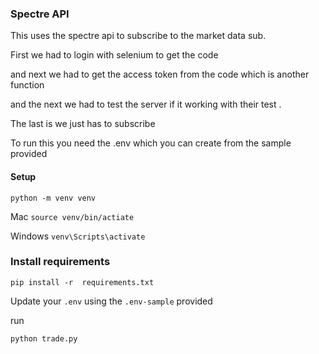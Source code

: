 ### Spectre API

This uses the spectre api to subscribe to the market data sub.

First we had to login with selenium to get the code

and next we had to
get the access token from the code which is another function

and the next we had to test the server if it working with their test .

The last is we just has to subscribe

To run this you need the .env which you can create from the sample provided

#### Setup

`python -m venv venv `

Mac
`source venv/bin/actiate`

Windows  `venv\Scripts\activate`

### Install requirements

`pip install -r  requirements.txt`

Update your `.env` using the `.env-sample` provided

run

`python trade.py`